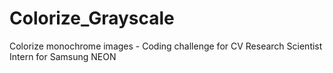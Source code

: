 # Colorize_Grayscale
Colorize monochrome images - Coding challenge for CV Research Scientist Intern for Samsung NEON
